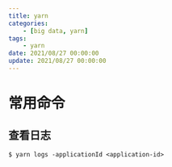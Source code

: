```yaml
---
title: yarn
categories: 
	- [big data, yarn]
tags:
	- yarn
date: 2021/08/27 00:00:00
update: 2021/08/27 00:00:00
---
```


# 常用命令

## 查看日志

```shell
$ yarn logs -applicationId <application-id>
```

